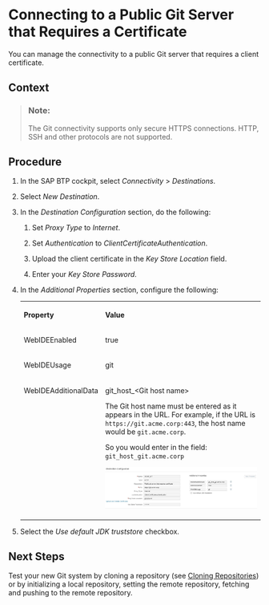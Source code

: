 <!-- loio3d0c374301df468bb808b68cddb8b9a6 -->

# Connecting to a Public Git Server that Requires a Certificate

You can manage the connectivity to a public Git server that requires a client certificate.



<a name="loio3d0c374301df468bb808b68cddb8b9a6__context_wlz_pbz_rgb"/>

## Context

> ### Note:  
> The Git connectivity supports only secure HTTPS connections. HTTP, SSH and other protocols are not supported.



<a name="loio3d0c374301df468bb808b68cddb8b9a6__steps_bgv_s22_hx"/>

## Procedure

1.  In the SAP BTP cockpit, select *Connectivity* \> *Destinations*.

2.  Select *New Destination*.

3.  In the *Destination Configuration* section, do the following:

    1.  Set *Proxy Type* to *Internet*.

    2.  Set *Authentication* to *ClientCertificateAuthentication*.

    3.  Upload the client certificate in the *Key Store Location* field.

    4.  Enter your *Key Store Password*.


4.  In the *Additional Properties* section, configure the following:


    <table>
    <tr>
    <th valign="top">

    Property


    
    </th>
    <th valign="top">

    Value


    
    </th>
    </tr>
    <tr>
    <td valign="top">

    WebIDEEnabled


    
    </td>
    <td valign="top">

    true


    
    </td>
    </tr>
    <tr>
    <td valign="top">

    WebIDEUsage


    
    </td>
    <td valign="top">

    git


    
    </td>
    </tr>
    <tr>
    <td valign="top">

    WebIDEAdditionalData


    
    </td>
    <td valign="top">

    git\_host\_<Git host name\>

    The Git host name must be entered as it appears in the URL. For example, if the URL is `https://git.acme.corp:443`, the host name would be `git.acme.corp`.

    So you would enter in the field: `git_host_git.acme.corp`

    ![](images/PublicGitDestination_a2fedad.jpg)


    
    </td>
    </tr>
    </table>
    
5.  Select the *Use default JDK truststore* checkbox.




<a name="loio3d0c374301df468bb808b68cddb8b9a6__postreq_xlz_pbz_rgb"/>

## Next Steps

Test your new Git system by cloning a repository \(see [Cloning Repositories](cloning-repositories-7a68bfa.md)\) or by initializing a local repository, setting the remote repository, fetching and pushing to the remote repository.

